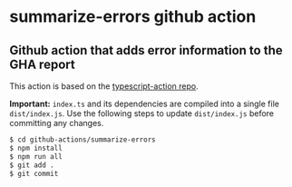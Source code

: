 # summarize-errors github action

## Github action that adds error information to the GHA report

This action is based on the [typescript-action repo](https://github.com/actions/typescript-action).

**Important:** `index.ts` and its dependencies are compiled into a single file `dist/index.js`. Use the following steps to update `dist/index.js` before committing any changes.

```bash 
$ cd github-actions/summarize-errors
$ npm install 
$ npm run all
$ git add .
$ git commit
```
